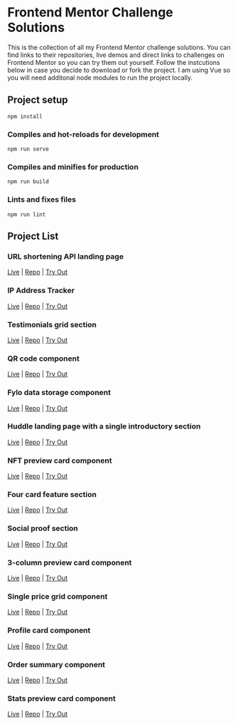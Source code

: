 # Frontend Mentor Challenge Solutions

This is the collection of all my Frontend Mentor challenge solutions. You can find links to their repositories, live demos and direct links to challenges on Frontend Mentor so you can try them out yourself. Follow the instcutions below in case you decide to download or fork the project. I am using Vue so you will need additonal node modules to run the project locally.

## Project setup

```
npm install
```

### Compiles and hot-reloads for development

```
npm run serve
```

### Compiles and minifies for production

```
npm run build
```

### Lints and fixes files

```
npm run lint
```

## Project List

### URL shortening API landing page

<a href="https://catherineisonline.github.io/url-shortening-api-frontendmentor/">Live</a> | <a href="https://github.com/catherineisonline/url-shortening-api-frontendmentor">Repo</a> | <a href="https://www.frontendmentor.io/challenges/url-shortening-api-landing-page-2ce3ob-G">Try Out</a>

### IP Address Tracker

<a href="https://catherineisonline.github.io/ip-address-tracker-frontendmentor/">Live</a> | <a href="https://github.com/catherineisonline/ip-address-tracker-frontendmentor">Repo</a> | <a href="https://www.frontendmentor.io/challenges/ip-address-tracker-I8-0yYAH0">Try Out</a>

### Testimonials grid section

<a href="https://catherineisonline.github.io/testimonials-grid-section-frontendmentor/">Live</a> | <a href="https://github.com/catherineisonline/testimonials-grid-section-frontendmentor">Repo</a> | <a href="https://www.frontendmentor.io/challenges/testimonials-grid-section-Nnw6J7Un7">Try Out</a>

### QR code component

<a href="https://catherineisonline.github.io/QR-code-component-frontendmentor/">Live</a> | <a href="https://github.com/catherineisonline/QR-code-component-frontendmentor">Repo</a> | <a href="https://www.frontendmentor.io/challenges/qr-code-component-iux_sIO_H">Try Out</a>

### Fylo data storage component

<a href="https://catherineisonline.github.io/fylo-data-storage-component-frontendmentor/">Live</a> | <a href="https://github.com/catherineisonline/fylo-data-storage-component-frontendmentor">Repo</a> | <a href="https://www.frontendmentor.io/challenges/fylo-data-storage-component-1dZPRbV5n">Try Out</a>

### Huddle landing page with a single introductory section

<a href="https://catherineisonline.github.io/huddle-landing-page-with-a-single-introductory-section-frontendmentor/">Live</a> | <a href="https://github.com/catherineisonline/huddle-landing-page-with-a-single-introductory-section-frontendmentor">Repo</a> | <a href="https://www.frontendmentor.io/challenges/huddle-landing-page-with-a-single-introductory-section-B_2Wvxgi0">Try Out</a>

### NFT preview card component

<a href="https://catherineisonline.github.io/nft-preview-card-frontendmentor/">Live</a> | <a href="https://github.com/catherineisonline/nft-preview-card-frontendmentor">Repo</a> | <a href="https://www.frontendmentor.io/challenges/nft-preview-card-component-SbdUL_w0U">Try Out</a>

### Four card feature section

<a href="https://catherineisonline.github.io/four-card-feature-section-frontendmentor/">Live</a> | <a href="https://github.com/catherineisonline/four-card-feature-section-frontendmentor">Repo</a> | <a href="https://www.frontendmentor.io/challenges/four-card-feature-section-weK1eFYK">Try Out</a>

### Social proof section

<a href="https://catherineisonline.github.io/social-proof-section-frontendmentor/">Live</a> | <a href="https://github.com/catherineisonline/social-proof-section-frontendmentor">Repo</a> | <a href="https://www.frontendmentor.io/challenges/social-proof-section-6e0qTv_bA">Try Out</a>

### 3-column preview card component

<a href="https://catherineisonline.github.io/3-column-card-component-frontendmentor/">Live</a> | <a href="https://github.com/catherineisonline/3-column-card-component-frontendmentor">Repo</a> | <a href="https://www.frontendmentor.io/challenges/3column-preview-card-component-pH92eAR2-">Try Out</a>

### Single price grid component

<a href="https://catherineisonline.github.io/single-price-grid-component-frontendmentor/">Live</a> | <a href="https://github.com/catherineisonline/single-price-grid-component-frontendmentor">Repo</a> | <a href="https://www.frontendmentor.io/challenges/single-price-grid-component-5ce41129d0ff452fec5abbbc">Try Out</a>

### Profile card component

<a href="https://catherineisonline.github.io/profile-card-component-frontendmentor/">Live</a> | <a href="https://github.com/catherineisonline/profile-card-component-frontendmentor">Repo</a> | <a href="https://www.frontendmentor.io/challenges/profile-card-component-cfArpWshJ">Try Out</a>

### Order summary component

<a href="https://catherineisonline.github.io/order-summary-component-frontendmentor/">Live</a> | <a href="https://github.com/catherineisonline/order-summary-component-frontendmentor">Repo</a> | <a href="https://www.frontendmentor.io/challenges/order-summary-component-QlPmajDUj">Try Out</a>

### Stats preview card component

<a href="https://catherineisonline.github.io/stats-preview-card-component-frontendmentor/">Live</a> | <a href="https://github.com/catherineisonline/stats-preview-card-component-frontendmentor">Repo</a> | <a href="https://www.frontendmentor.io/challenges/stats-preview-card-component-8JqbgoU62">Try Out</a>
